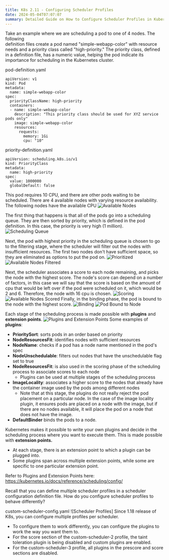 ```yaml
---
title: K8s 2.11 - Configuring Scheduler Profiles
date: 2024-05-04T07:07:07
summary: Detailed Guide on How to Configure Scheduler Profiles in Kubernetes
---
```

Take an example where we are scheduling a pod to one of 4 nodes. The following   
definition files create a pod named "simple-webapp-color" with resource needs and a priority class called "high-priority." The priority class, defined in a definition file, has a numeric value, helping the pod indicate its importance for scheduling in the Kubernetes cluster.

pod-definition.yaml
```
apiVersion: v1
kind: Pod
metadata:
  name: simple-webapp-color
spec:
  priorityClassName: high-priority
  containers:
  - name: simple-webapp-color
    description: "This priority class should be used for XYZ service pods only"
    image: simple-webapp-color
    resources:
      requests:
        memory: 1Gi
        cpu: "10"
```

priority-definition.yaml
```
apiVersion: scheduling.k8s.io/v1
kind: PriorityClass
metadata:
  name: high-priority
spec:
  value: 1000000
  globalDefault: false
```

This pod requires 10 CPU, and there are other pods waiting to be scheduled. There are 4 available nodes with varying resource availability. The following nodes have the available CPU
![Available Nodes](/images/kubernetes/diagrams/2-11-1-configuring-scheduler-profiles.png)

The first thing that happens is that all of the pods go into a scheduling queue. They are then sorted by priority, which is defined in the pod definition. In this case, the priority is very high (1 million).
![Scheduling Queue](/images/kubernetes/diagrams/2-11-9-configuring-scheduler-profiles.png)

Next, the pod with highest priority in the scheduling queue is chosen to go to the filtering stage, where the scheduler will filter out the nodes with insufficient resources. The first two nodes don't have sufficient space, so they are eliminated as options to put the pod on.
![Prioritized](/images/kubernetes/diagrams/2-11-7-configuring-scheduler-profiles.png)
![Available Nodes Filtered](/images/kubernetes/diagrams/2-11-2-configuring-scheduler-profiles.png)

Next, the scheduler associates a score to each node remaining, and picks the node with the highest score. The node's score can depend on a number of factors, in this case we will say that the score is based on the amount of cpu that would be left over if the pod were scheduled on it, which would be 2 and 6. Therefore, the node with 16 cpu is chosen.
![Scoring](/images/kubernetes/diagrams/2-11-10-configuring-scheduler-profiles.png)
![Available Nodes Scored](/images/kubernetes/diagrams/2-11-3-configuring-scheduler-profiles.png)
Finally, in the binding phase, the pod is bound to the node with the highest score.
![Binding](/images/kubernetes/diagrams/2-11-4-configuring-scheduler-profiles.png)
![Pod Bound to Node](/images/kubernetes/diagrams/2-11-6-configuring-scheduler-profiles.png)

Each stage of the scheduling process is made possible with **plugins** and **extension points**.
![Plugins and Extension Points](/images/kubernetes/diagrams/2-11-5-configuring-scheduler-profiles.png)
Some examples of **plugins**:
  - **PrioritySort**: sorts pods in an order based on priority
  - **NodeResourcesFit**: identifies nodes with sufficient resources
  - **NodeName**: checks if a pod has a node name mentioned in the pod's spec
  - **NodeUnschedulable**: filters out nodes that have the unschedulable flag set to true
  - **NodeResourcesFit**: is also used in the scoring phase of the scheduling process to associate scores to each node
	- Plugins can be used at multiple stages of the scheduling process
- **ImageLocality**: associates a higher score to the nodes that already have the container image used by the pods among different nodes
	- Note that at this stage, the plugins do not really reject the pod placement on a particular node. In the case of the image locality plugin, it ensures pods are placed on a node with the image, but if there are no nodes available, it will place the pod on a node that does not have the image.
- **DefaultBinder** binds the pods to a node.

Kubernetes makes it possible to write your own plugins and decide in the scheduling process where you want to execute them. This is made possible with **extension points.**
- At each stage, there is an extension point to which a plugin can be plugged into.
- Some plugins span across multiple extension points, while some are specific to one particular extension point.

Refer to Plugins and Extension Points here:
https://kubernetes.io/docs/reference/scheduling/config/

Recall that you can define multiple scheduler profiles in a scheduler configuration definition file. How do you configure scheduler profiles to behave differently?

custom-scheduler-config.yaml
![Scheduler Profiles]
Since 1.18 release of K8s, you can configure multiple profiles per scheduler.
- To configure them to work differently, you can configure the plugins to work the way you want them to.
- For the score section of the custom-scheduler-2 profile, the taint toleration plugin is being disabled and custom plugins are enabled.
- For the custom-scheduler-3 profile, all plugins in the prescore and score sections are disabled.